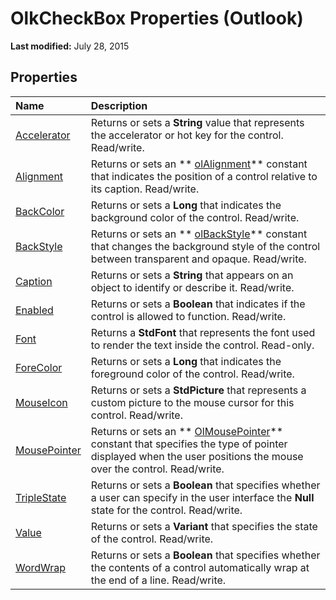 
# OlkCheckBox Properties (Outlook)

 **Last modified:** July 28, 2015


## Properties



|**Name**|**Description**|
|:-----|:-----|
| [Accelerator](2604a27f-472b-ccc6-ad37-317ea0008a39.md)|Returns or sets a  **String** value that represents the accelerator or hot key for the control. Read/write.|
| [Alignment](b3254584-ea07-f3d7-afb8-0d331b6cba74.md)|Returns or sets an  ** [olAlignment](3a3eae47-c92a-8d67-327e-33d902f23abd.md)** constant that indicates the position of a control relative to its caption. Read/write.|
| [BackColor](be19b158-e81e-0979-40e2-e6b98480f416.md)|Returns or sets a  **Long** that indicates the background color of the control. Read/write.|
| [BackStyle](362e42bc-6169-31cc-8c6f-072d956da095.md)|Returns or sets an  ** [olBackStyle](54ed2253-fe39-9e91-e15a-8e9072d0c257.md)** constant that changes the background style of the control between transparent and opaque. Read/write.|
| [Caption](19480d82-3cd7-257f-3f5e-a669650cfffe.md)|Returns or sets a  **String** that appears on an object to identify or describe it. Read/write.|
| [Enabled](37e0c232-1144-7e4a-1d77-094922853006.md)|Returns or sets a  **Boolean** that indicates if the control is allowed to function. Read/write.|
| [Font](ffabe2b5-1910-4480-b4d4-b684dd8203b5.md)|Returns a  **StdFont** that represents the font used to render the text inside the control. Read-only.|
| [ForeColor](1c38bdb4-8256-4db7-5f95-68e4e31303a7.md)|Returns or sets a  **Long** that indicates the foreground color of the control. Read/write.|
| [MouseIcon](0f6daa67-1920-c883-1e1c-bb6c92e7463b.md)|Returns or sets a  **StdPicture** that represents a custom picture to the mouse cursor for this control. Read/write.|
| [MousePointer](61db8ecc-4a10-dae0-4935-2e7b3386ba85.md)|Returns or sets an  ** [OlMousePointer](527df8bb-000c-f108-0522-2d294858b251.md)** constant that specifies the type of pointer displayed when the user positions the mouse over the control. Read/write.|
| [TripleState](f0f8f928-28e2-3f0f-dcd6-afe0dc4a6618.md)|Returns or sets a  **Boolean** that specifies whether a user can specify in the user interface the **Null** state for the control. Read/write.|
| [Value](3872331d-9179-3412-1512-bc8ed5d35beb.md)|Returns or sets a  **Variant** that specifies the state of the control. Read/write.|
| [WordWrap](755dc62b-93c0-30ec-dbe3-1126f1d38d11.md)|Returns or sets a  **Boolean** that specifies whether the contents of a control automatically wrap at the end of a line. Read/write.|
